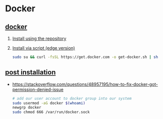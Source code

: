 # Docker

## [docker](https://docs.docker.com/engine/install/ubuntu/)

1. [Install using the repository](https://docs.docker.com/engine/install/ubuntu/#install-using-the-repository)

2. [Install via script (edge version)](https://docs.docker.com/engine/install/ubuntu/#install-using-the-convenience-script)

    ``` zsh
    sudo su && curl -fsSL https://get.docker.com -o get-docker.sh | sh
    ```

## [post installation](https://docs.docker.com/engine/install/linux-postinstall/)

- https://stackoverflow.com/questions/48957195/how-to-fix-docker-got-permission-denied-issue

    ``` zsh
    # add our user account to docker group into our system
    sudo usermod -aG docker $(whoami)
    newgrp docker
    sudo chmod 666 /var/run/docker.sock
    ```

